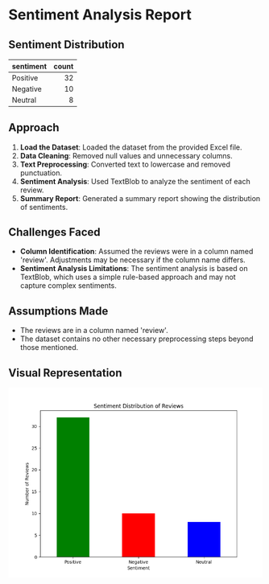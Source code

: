 
# Sentiment Analysis Report

## Sentiment Distribution
| sentiment   |   count |
|:------------|--------:|
| Positive    |      32 |
| Negative    |      10 |
| Neutral     |       8 |

## Approach
1. **Load the Dataset**: Loaded the dataset from the provided Excel file.
2. **Data Cleaning**: Removed null values and unnecessary columns.
3. **Text Preprocessing**: Converted text to lowercase and removed punctuation.
4. **Sentiment Analysis**: Used TextBlob to analyze the sentiment of each review.
5. **Summary Report**: Generated a summary report showing the distribution of sentiments.

## Challenges Faced
- **Column Identification**: Assumed the reviews were in a column named 'review'. Adjustments may be necessary if the column name differs.
- **Sentiment Analysis Limitations**: The sentiment analysis is based on TextBlob, which uses a simple rule-based approach and may not capture complex sentiments.

## Assumptions Made
- The reviews are in a column named 'review'.
- The dataset contains no other necessary preprocessing steps beyond those mentioned.

## Visual Representation
![Sentiment Distribution](sentiment_distribution.png)
